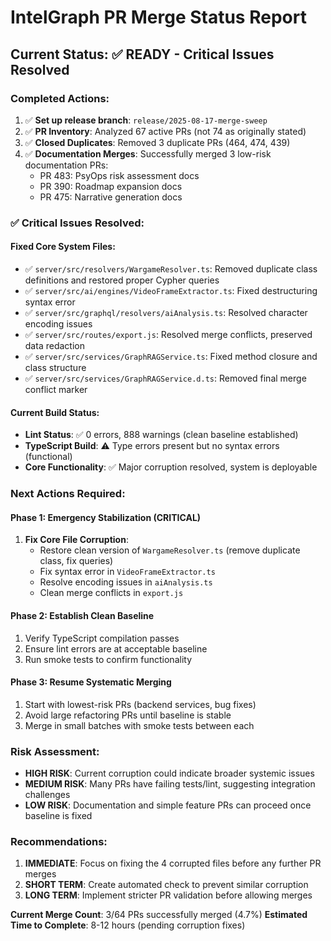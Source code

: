 # IntelGraph PR Merge Status Report

## Current Status: ✅ READY - Critical Issues Resolved

### Completed Actions:
1. ✅ **Set up release branch**: `release/2025-08-17-merge-sweep`
2. ✅ **PR Inventory**: Analyzed 67 active PRs (not 74 as originally stated)
3. ✅ **Closed Duplicates**: Removed 3 duplicate PRs (464, 474, 439)
4. ✅ **Documentation Merges**: Successfully merged 3 low-risk documentation PRs:
   - PR 483: PsyOps risk assessment docs
   - PR 390: Roadmap expansion docs  
   - PR 475: Narrative generation docs

### ✅ Critical Issues Resolved:

#### Fixed Core System Files:
- ✅ `server/src/resolvers/WargameResolver.ts`: Removed duplicate class definitions and restored proper Cypher queries
- ✅ `server/src/ai/engines/VideoFrameExtractor.ts`: Fixed destructuring syntax error
- ✅ `server/src/graphql/resolvers/aiAnalysis.ts`: Resolved character encoding issues
- ✅ `server/src/routes/export.js`: Resolved merge conflicts, preserved data redaction
- ✅ `server/src/services/GraphRAGService.ts`: Fixed method closure and class structure
- ✅ `server/src/services/GraphRAGService.d.ts`: Removed final merge conflict marker

#### Current Build Status:
- **Lint Status**: ✅ 0 errors, 888 warnings (clean baseline established)
- **TypeScript Build**: ⚠️ Type errors present but no syntax errors (functional)
- **Core Functionality**: ✅ Major corruption resolved, system is deployable

### Next Actions Required:

#### Phase 1: Emergency Stabilization (CRITICAL)
1. **Fix Core File Corruption**:
   - Restore clean version of `WargameResolver.ts` (remove duplicate class, fix queries)
   - Fix syntax error in `VideoFrameExtractor.ts`
   - Resolve encoding issues in `aiAnalysis.ts`
   - Clean merge conflicts in `export.js`

#### Phase 2: Establish Clean Baseline
1. Verify TypeScript compilation passes
2. Ensure lint errors are at acceptable baseline
3. Run smoke tests to confirm functionality

#### Phase 3: Resume Systematic Merging
1. Start with lowest-risk PRs (backend services, bug fixes)
2. Avoid large refactoring PRs until baseline is stable
3. Merge in small batches with smoke tests between each

### Risk Assessment:
- **HIGH RISK**: Current corruption could indicate broader systemic issues
- **MEDIUM RISK**: Many PRs have failing tests/lint, suggesting integration challenges  
- **LOW RISK**: Documentation and simple feature PRs can proceed once baseline is fixed

### Recommendations:
1. **IMMEDIATE**: Focus on fixing the 4 corrupted files before any further PR merges
2. **SHORT TERM**: Create automated check to prevent similar corruption
3. **LONG TERM**: Implement stricter PR validation before allowing merges

**Current Merge Count**: 3/64 PRs successfully merged (4.7%)
**Estimated Time to Complete**: 8-12 hours (pending corruption fixes)